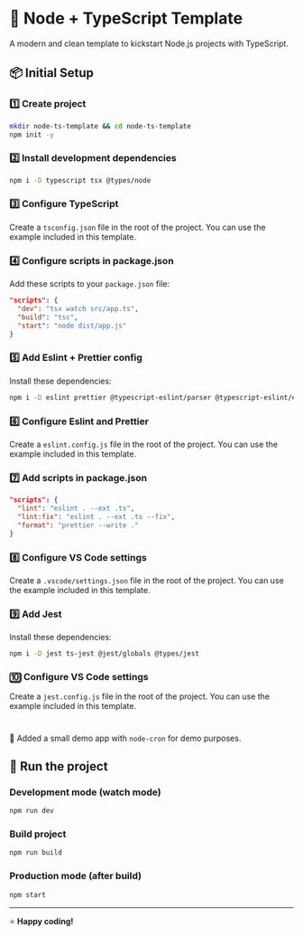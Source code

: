 # 🚀 Node + TypeScript Template

A modern and clean template to kickstart Node.js projects with TypeScript.

## 📦 Initial Setup

### 1️⃣ Create project

```bash
mkdir node-ts-template && cd node-ts-template
npm init -y
```

### 2️⃣ Install development dependencies

```bash
npm i -D typescript tsx @types/node
```

### 3️⃣ Configure TypeScript

Create a `tsconfig.json` file in the root of the project. You can use the example included in this template.

### 4️⃣ Configure scripts in package.json

Add these scripts to your `package.json` file:

```json
"scripts": {
  "dev": "tsx watch src/app.ts",
  "build": "tsc",
  "start": "node dist/app.js"
}
```

### 5️⃣ Add Eslint + Prettier config

Install these dependencies:

```bash
npm i -D eslint prettier @typescript-eslint/parser @typescript-eslint/eslint-plugin eslint-plugin-prettier eslint-config-prettier eslint-plugin-import
```

### 6️⃣ Configure Eslint and Prettier

Create a `eslint.config.js` file in the root of the project. You can use the example included in this template.

### 7️⃣ Add scripts in package.json

```json
"scripts": {
  "lint": "eslint . --ext .ts",
  "lint:fix": "eslint . --ext .ts --fix",
  "format": "prettier --write ."
}
```

### 8️⃣ Configure VS Code settings

Create a `.vscode/settings.json` file in the root of the project. You can use the example included in this template.

### 9️⃣ Add Jest

Install these dependencies:

```bash
npm i -D jest ts-jest @jest/globals @types/jest
```

### 🔟 Configure VS Code settings

Create a `jest.config.js` file in the root of the project. You can use the example included in this template.

#

🧪 Added a small demo app with `node-cron` for demo purposes.

## 🏃 Run the project

### Development mode (watch mode)

```bash
npm run dev
```

### Build project

```bash
npm run build
```

### Production mode (after build)

```bash
npm start
```

---

⭐ **Happy coding!**
